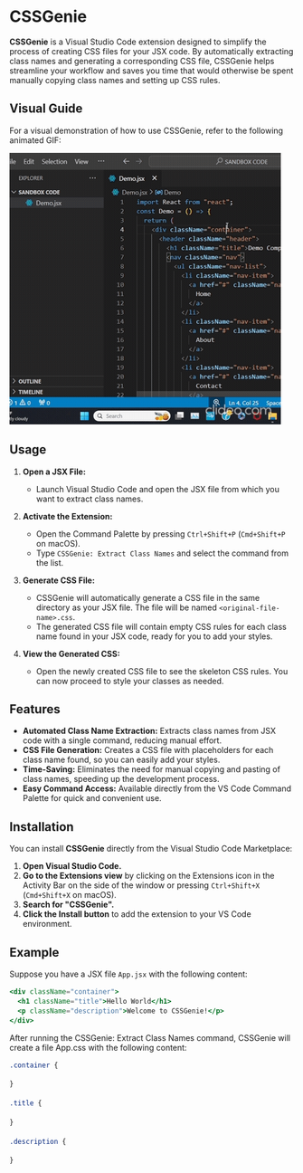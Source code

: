# CSSGenie

**CSSGenie** is a Visual Studio Code extension designed to simplify the process of creating CSS files for your JSX code. By automatically extracting class names and generating a corresponding CSS file, CSSGenie helps streamline your workflow and saves you time that would otherwise be spent manually copying class names and setting up CSS rules.

## Visual Guide

For a visual demonstration of how to use CSSGenie, refer to the following animated GIF:

![CSSGenie Demo](images/demo.gif)

## Usage

1. **Open a JSX File:**
   - Launch Visual Studio Code and open the JSX file from which you want to extract class names.

2. **Activate the Extension:**
   - Open the Command Palette by pressing `Ctrl+Shift+P` (`Cmd+Shift+P` on macOS).
   - Type `CSSGenie: Extract Class Names` and select the command from the list.

3. **Generate CSS File:**
   - CSSGenie will automatically generate a CSS file in the same directory as your JSX file. The file will be named `<original-file-name>.css`.
   - The generated CSS file will contain empty CSS rules for each class name found in your JSX code, ready for you to add your styles.

4. **View the Generated CSS:**
   - Open the newly created CSS file to see the skeleton CSS rules. You can now proceed to style your classes as needed.

## Features

- **Automated Class Name Extraction:** Extracts class names from JSX code with a single command, reducing manual effort.
- **CSS File Generation:** Creates a CSS file with placeholders for each class name found, so you can easily add your styles.
- **Time-Saving:** Eliminates the need for manual copying and pasting of class names, speeding up the development process.
- **Easy Command Access:** Available directly from the VS Code Command Palette for quick and convenient use.

## Installation

You can install **CSSGenie** directly from the Visual Studio Code Marketplace:

1. **Open Visual Studio Code.**
2. **Go to the Extensions view** by clicking on the Extensions icon in the Activity Bar on the side of the window or pressing `Ctrl+Shift+X` (`Cmd+Shift+X` on macOS).
3. **Search for "CSSGenie".**
4. **Click the Install button** to add the extension to your VS Code environment.

## Example

Suppose you have a JSX file `App.jsx` with the following content:

```jsx
<div className="container">
  <h1 className="title">Hello World</h1>
  <p className="description">Welcome to CSSGenie!</p>
</div>
```
After running the CSSGenie: Extract Class Names command, CSSGenie will create a file App.css with the following content:

```css
.container {

}

.title {

}

.description {

}
```
